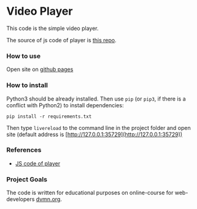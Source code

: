 # Video Player

This code is the simple video player.

The source of js code of player is [this repo](https://github.com/devmanorg/video-player-jslib).
    
### How to use

Open site on [github pages](https://kirillyabl.github.io/VideoPlayer/)

### How to install

Python3 should be already installed. 
Then use `pip` (or `pip3`, if there is a conflict with Python2) to install dependencies:
```
pip install -r requirements.txt
```

Then type `livereload` to the command line in the project folder and open site (default address is [http://127.0.0.1:35729](http://127.0.0.1:35729))

### References

- [JS code of player](https://github.com/devmanorg/video-player-jslib)

### Project Goals

The code is written for educational purposes on online-course for web-developers [dvmn.org](https://dvmn.org/).